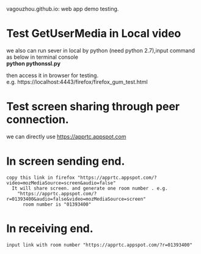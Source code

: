 vagouzhou.github.io: web app demo testing.

Test GetUserMedia in Local video
==============================================
we also can run sever in local by python (need python 2.7),input command as below in terminal console <br>
<b>python pythonssl.py</b>

then access it in browser for testing.<br>
e.g. https://localhost:4443/firefox/firefox_gum_test.html


Test screen sharing through peer connection. 
==============================================
we can directly use https://apprtc.appspot.com
  # In screen sending end.
    copy this link in firefox "https://apprtc.appspot.com/?video=mozMediaSource=screen&audio=false"
      It will share screen. and generate one room number . e.g.    
        "https://apprtc.appspot.com/?r=01393400&audio=false&video=mozMediaSource=screen"
          room number is "01393400"
  # In receiving end.
    input link with room number "https://apprtc.appspot.com/?r=01393400"
